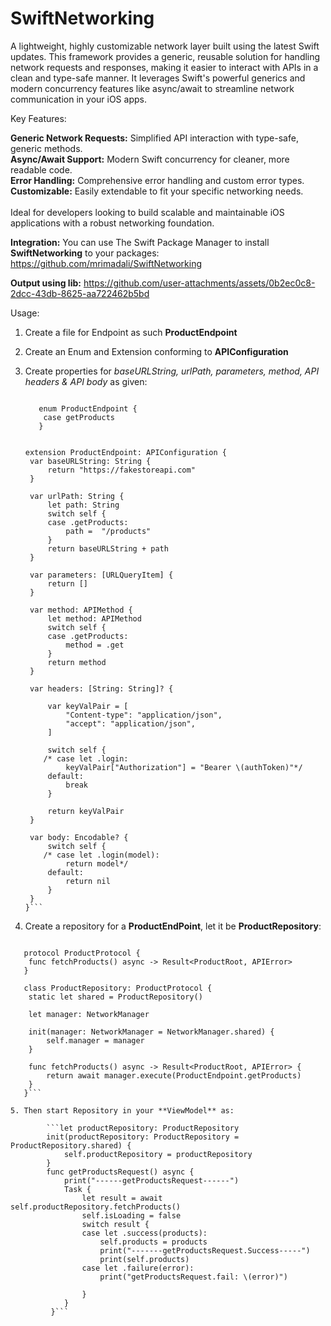 # SwiftNetworking
A lightweight, highly customizable network layer built using the latest Swift updates. This framework provides a generic, reusable solution for handling network requests and responses, making it easier to interact with APIs in a clean and type-safe manner. It leverages Swift's powerful generics and modern concurrency features like async/await to streamline network communication in your iOS apps.

Key Features:


**Generic Network Requests:** Simplified API interaction with type-safe, generic methods.<br>
**Async/Await Support:** Modern Swift concurrency for cleaner, more readable code.<br>
**Error Handling:** Comprehensive error handling and custom error types.<br>
**Customizable:** Easily extendable to fit your specific networking needs.<br>
<br>
Ideal for developers looking to build scalable and maintainable iOS applications with a robust networking foundation.

**Integration:**
You can use The Swift Package Manager to install **SwiftNetworking** to your packages: https://github.com/mrimadali/SwiftNetworking

**Output using lib:**
https://github.com/user-attachments/assets/0b2ec0c8-2dcc-43db-8625-aa722462b5bd


Usage: 

1. Create a file for Endpoint as such **ProductEndpoint**
2. Create an Enum and Extension conforming to **APIConfiguration**
3. Create properties for _baseURLString, urlPath, parameters, method, API headers & API body_ as given:

   ```import SwiftNetworking

      enum ProductEndpoint {
       case getProducts
      }


   extension ProductEndpoint: APIConfiguration {
    var baseURLString: String {
        return "https://fakestoreapi.com"
    }

    var urlPath: String {
        let path: String
        switch self {
        case .getProducts:
            path =  "/products"
        }
        return baseURLString + path
    }
    
    var parameters: [URLQueryItem] {
        return []
    }
    
    var method: APIMethod {
        let method: APIMethod
        switch self {
        case .getProducts:
            method = .get
        }
        return method
    }

    var headers: [String: String]? {

        var keyValPair = [
            "Content-type": "application/json",
            "accept": "application/json",
        ]
        
        switch self {
       /* case let .login:
            keyValPair["Authorization"] = "Bearer \(authToken)"*/
        default:
            break
        }

        return keyValPair
    }

    var body: Encodable? {
        switch self {
       /* case let .login(model):
            return model*/
        default:
            return nil
        }
    }
   }```

4. Create a repository for a **ProductEndPoint**, let it be **ProductRepository**:

   
```import SwiftNetworking

   protocol ProductProtocol {
    func fetchProducts() async -> Result<ProductRoot, APIError>
   }

   class ProductRepository: ProductProtocol {
    static let shared = ProductRepository()
    
    let manager: NetworkManager
    
    init(manager: NetworkManager = NetworkManager.shared) {
        self.manager = manager
    }
    
    func fetchProducts() async -> Result<ProductRoot, APIError> {
        return await manager.execute(ProductEndpoint.getProducts)
    }
   }```

5. Then start Repository in your **ViewModel** as:

        ```let productRepository: ProductRepository
        init(productRepository: ProductRepository = ProductRepository.shared) {
            self.productRepository = productRepository
        }
        func getProductsRequest() async {
            print("------getProductsRequest------")
            Task {
                let result = await self.productRepository.fetchProducts()
                self.isLoading = false
                switch result {
                case let .success(products):
                    self.products = products
                    print("-------getProductsRequest.Success-----")
                    print(self.products)
                case let .failure(error):
                    print("getProductsRequest.fail: \(error)")

                }
            }
         }```







